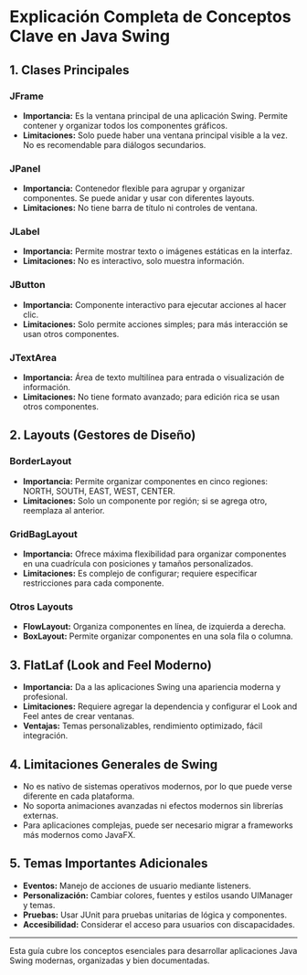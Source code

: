 # Explicación Completa de Conceptos Clave en Java Swing

## 1. Clases Principales

### JFrame
- **Importancia:** Es la ventana principal de una aplicación Swing. Permite contener y organizar todos los componentes gráficos.
- **Limitaciones:** Solo puede haber una ventana principal visible a la vez. No es recomendable para diálogos secundarios.

### JPanel
- **Importancia:** Contenedor flexible para agrupar y organizar componentes. Se puede anidar y usar con diferentes layouts.
- **Limitaciones:** No tiene barra de título ni controles de ventana.

### JLabel
- **Importancia:** Permite mostrar texto o imágenes estáticas en la interfaz.
- **Limitaciones:** No es interactivo, solo muestra información.

### JButton
- **Importancia:** Componente interactivo para ejecutar acciones al hacer clic.
- **Limitaciones:** Solo permite acciones simples; para más interacción se usan otros componentes.

### JTextArea
- **Importancia:** Área de texto multilínea para entrada o visualización de información.
- **Limitaciones:** No tiene formato avanzado; para edición rica se usan otros componentes.

## 2. Layouts (Gestores de Diseño)

### BorderLayout
- **Importancia:** Permite organizar componentes en cinco regiones: NORTH, SOUTH, EAST, WEST, CENTER.
- **Limitaciones:** Solo un componente por región; si se agrega otro, reemplaza al anterior.

### GridBagLayout
- **Importancia:** Ofrece máxima flexibilidad para organizar componentes en una cuadrícula con posiciones y tamaños personalizados.
- **Limitaciones:** Es complejo de configurar; requiere especificar restricciones para cada componente.

### Otros Layouts
- **FlowLayout:** Organiza componentes en línea, de izquierda a derecha.
- **BoxLayout:** Permite organizar componentes en una sola fila o columna.

## 3. FlatLaf (Look and Feel Moderno)
- **Importancia:** Da a las aplicaciones Swing una apariencia moderna y profesional.
- **Limitaciones:** Requiere agregar la dependencia y configurar el Look and Feel antes de crear ventanas.
- **Ventajas:** Temas personalizables, rendimiento optimizado, fácil integración.

## 4. Limitaciones Generales de Swing
- No es nativo de sistemas operativos modernos, por lo que puede verse diferente en cada plataforma.
- No soporta animaciones avanzadas ni efectos modernos sin librerías externas.
- Para aplicaciones complejas, puede ser necesario migrar a frameworks más modernos como JavaFX.

## 5. Temas Importantes Adicionales
- **Eventos:** Manejo de acciones de usuario mediante listeners.
- **Personalización:** Cambiar colores, fuentes y estilos usando UIManager y temas.
- **Pruebas:** Usar JUnit para pruebas unitarias de lógica y componentes.
- **Accesibilidad:** Considerar el acceso para usuarios con discapacidades.

---

Esta guía cubre los conceptos esenciales para desarrollar aplicaciones Java Swing modernas, organizadas y bien documentadas.

